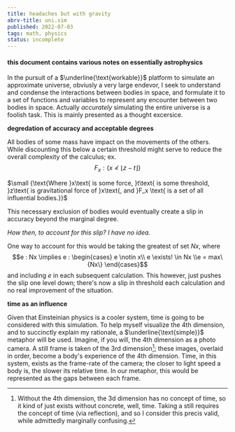 ```yaml
---
title: headaches but with gravity
abrv-title: uni.sim
published: 2022-07-03
tags: math, physics
status: incomplete
---
```


#### this document contains various notes on essentially astrophysics

In the pursuit of a $\underline{\text{workable}}$ platform to simulate an approximate universe, obviusly a very large endevor, I seek to understand and condense the interactions between bodies in space, and formulate it to a set of functions and variables to represent any encounter between two bodies in space. Actually *accurately* simulating the entire universe is a foolish task. This is mainly presented as a thought excersice.

**degredation of accuracy and acceptable degrees**

All bodies of some mass have impact on the movements of the others. While discounting this below a certain threshold might serve to reduce the overall complexity of the calculus; ex. $$F_x : \{x \nless \lfloor z - t\rfloor \}$$

$\small {\text{Where }x\text{ is some force, }t\text{ is some threshold, }z\text{ is gravitational force of }x\text{, and }F_x \text{ is a set of all influential bodies.}}$

This necessary exclusion of bodies would eventually create a slip in accuracy beyond the marginal degree.

*How then, to account for this slip? I have no idea.*

One way to account for this would be taking the greatest of set $Nx$, where 
$$e : Nx \implies e : \begin{cases} e \notin x\\ e \exists! \in Nx \\e = max\{Nx\} \end{cases}$$  and including $e$ in each subsequent calculation. This however, just pushes the slip one level down; there's now a slip in threshold each calculation and no real improvement of the situation.



**time as an influence**

Given that Einsteinian physics is a cooler system, time is going to be considered with this simulation. To help myself visualize the 4th dimension, and to succinctly explain my rationale, a $\underline{\text{simple}}$ metaphor will be used. Imagine, if you will, the 4th dimension as a photo camera. A still frame is taken of the 3rd dimension[^still]; these images, overlaid in order, become a body's experience of the 4th dimension. Time, in this system, exists as the frame-rate of the camera; the closer to light speed a body is, the slower its relative time. In our metaphor, this would be represented as the gaps between each frame.



[^still]: Without the 4th dimension, the 3d dimension has no concept of time, so it kind of just exists without concrete, well, time. Taking a still requires the concept of time (via reflection), and so I consider this precis valid, while admittedly marginally confusing.
